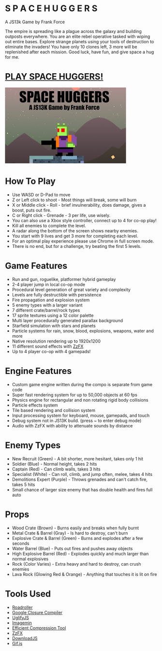 # S P A C E H U G G E R S
A JS13k Game by Frank Force

The empire is spreading like a plague across the galaxy and building outposts everywhere.
You are an elite rebel operative tasked with wiping out entire bases.
Explore strange planets using your tools of destruction to eliminate the invaders!
You have only 10 clones left, 3 more will be replenished after each mission.
Good luck, have fun, and give space a hug for me.

# [PLAY SPACE HUGGERS!](https://js13kgames.com/entries/space-huggers)

![Screenshot](/screenshot.png)

# How To Play
- Use WASD or D-Pad to move
- Z or Left click to shoot - Most things will break, some will burn
- X or Middle click - Roll - brief invulnerability, does damage, gives a boost, puts out fire.
- C or Right click - Grenade - 3 per life, use wisely.
- You can also use a Xbox style controller, connect up to 4 for co-op play!
- Kill all enemies to complete the level.
- A radar along the bottom of the screen shows nearby enemies.
- You start with 9 lives and get 3 more for completing each level.
- For an optimal play experience please use Chrome in full screen mode.
- There is no end, but for a challenge, try beating the first 5 levels.

# Game Features
- Run and gun, roguelike, platformer hybrid gameplay
- 2-4 player jump in local co-op mode
- Procedural level generation of great variety and complexity
- Levels are fully destructible with persistence
- Fire propagation and explosion system
- 5 enemy types with a larger variant
- 7 different crate/barrel/rock types
- 17 sprite textures using a 12 color palette
- Multi layer procedurally generated parallax background
- Starfield simulation with stars and planets
- Particle systems for rain, snow, blood, explosions, weapons, water and more
- Native resolution rendering up to 1920x1200
- 11 different sound effects with [ZzFX](https://github.com/KilledByAPixel/ZzFX)
- Up to 4 player co-op with 4 gamepads!

# Engine Features
- Custom game engine written during the compo is separate from game code
- Super fast rendering system for up to 50,000 objects at 60 fps
- Physics engine for rectangular and non rotating rigid body collisions
- Particle effects system
- Tile based rendering and collision system
- Input processing system for keyboard, mouse, gamepads, and touch
- Debug system not in JS13K build. (press ~ to enter debug mode)
- Audio with ZzFX with ability to attenuate sounds by distance

# Enemy Types
- New Recruit (Green) - A bit shorter, more hesitant, takes only 1 hit
- Soldier (Blue) - Normal height, takes 2 hits
- Captain (Red) - Can climb walls, takes 3 hits
- Specialist (White) - Can roll, climb, and jump often, melee, takes 4 hits
- Demolitions Expert (Purple) - Throws grenades and can't catch fire, takes 5 hits
- Small chance of larger size enemy that has double health and fires full auto

# Props
- Wood Crate (Brown) - Burns easily and breaks when fully burnt
- Metal Crate & Barrel (Gray) - Is hard to destroy, can't burn
- Explosive Crate & Barrel (Green) - Burns and explodes after a few seconds
- Water Barrel (Blue) - Puts out fires and pushes away objects
- High Explosive Barrel (Red) - Explodes quickly and much larger than normal explosives
- Rock (Color Varies) - Extra heavy and hard to destroy, can crush enemies
- Lava Rock (Glowing Red & Orange) - Anything that touches it is lit on fire

# Tools Used
- [Roadroller](https://github.com/lifthrasiir/roadroller)
- [Google Closure Compiler](https://github.com/google/closure-compiler)
- [UglifyJS](https://github.com/mishoo/UglifyJS)
- [Imagemin](https://github.com/imagemin/imagemin)
- [Efficient Compression Tool](https://github.com/fhanau/Efficient-Compression-Tool)
- [ZzFX](https://github.com/KilledByAPixel/ZzFX)
- [DownloadJS](http://danml.com/download.html)
- [Gif.js](https://github.com/jnordberg/gif.js)
